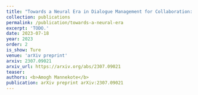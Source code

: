 ```yaml
---
title: "Towards a Neural Era in Dialogue Management for Collaboration: A Literature Survey"
collection: publications
permalink: /publication/towards-a-neural-era
excerpt: 'TODO.'
date: 2023-07-18
year: 2023
order: 2
is_show: Ture
venue: 'arXiv preprint'
arxiv: 2307.09021
arxiv_url: https://arxiv.org/abs/2307.09021
teaser:
authors: <b>Amogh Mannekote</b>
publication: arXiv preprint arXiv:2307.09021
---
```


<!-- This paper is about the number 3. The number 4 is left for future work. -->

<!-- [Download paper here](http://academicpages.github.io/files/paper3.pdf) -->
